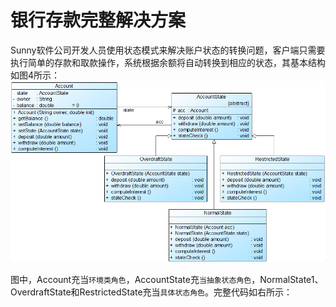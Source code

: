 # 银行存款完整解决方案

Sunny软件公司开发人员使用状态模式来解决账户状态的转换问题，客户端只需要执行简单的存款和取款操作，系统根据余额将自动转换到相应的状态，其基本结构如图4所示：
![img.png](银行存款完整解决结构图.png)

图中，Account充当`环境类角色`，AccountState充`当抽象状态角色`，NormalState1、OverdraftState和RestrictedState充当`具体状态角色`。完整代码如右所示：


































